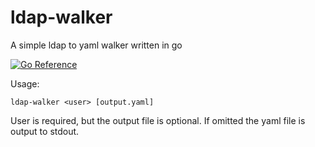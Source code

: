 # ldap-walker
A simple ldap to yaml walker written in go

[![Go Reference](https://pkg.go.dev/badge/github.com/schmidtw/ldap-walker.svg)](https://pkg.go.dev/github.com/schmidtw/ldap-walker)

Usage:

```
ldap-walker <user> [output.yaml]
```

User is required, but the output file is optional.  If omitted the yaml file is
output to stdout.

